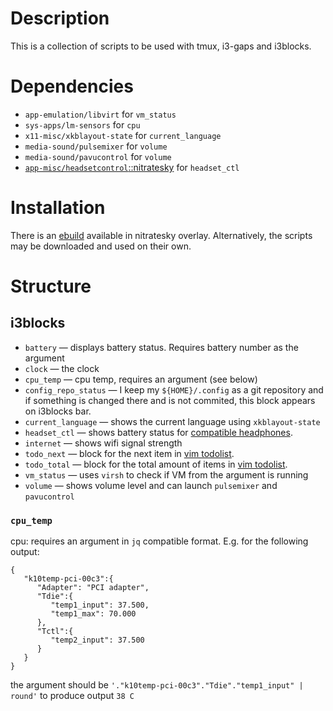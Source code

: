 # Description
This is a collection of scripts to be used with tmux, i3-gaps and i3blocks.

# Dependencies
* `app-emulation/libvirt` for `vm_status`
* `sys-apps/lm-sensors` for `cpu`
* `x11-misc/xkblayout-state` for `current_language`
* `media-sound/pulsemixer` for `volume`
* `media-sound/pavucontrol` for `volume`
* [`app-misc/headsetcontrol`](https://github.com/Sapd/HeadsetControl)[::nitratesky](https://github.com/SabbathHex/nitratesky) for `headset_ctl`

# Installation

There is an [ebuild](https://github.com/SabbathHex/nitratesky/blob/master/x11-misc/SH-wm-scripts/SH-wm-scripts-9999.ebuild) available in nitratesky overlay. Alternatively, the scripts may be downloaded and used on their own.

# Structure
## i3blocks
* `battery` — displays battery status. Requires battery number as the argument
* `clock` — the clock
* `cpu_temp` — cpu temp, requires an argument (see below)
* `config_repo_status` — I keep my `${HOME}/.config` as a git repository and if something is changed there and is not commited, this block appears on i3blocks bar.
* `current_language` — shows the current language using `xkblayout-state`
* `headset_ctl` — shows battery status for [compatible headphones](https://github.com/Sapd/HeadsetControl).
* `internet` — shows wifi signal strength
* `todo_next` — block for the next item in [vim todolist](https://github.com/SabbathHex/vim-todofile).
* `todo_total` — block for the total amount of items in [vim todolist](https://github.com/SabbathHex/vim-todofile).
* `vm_status` — uses `virsh` to check if VM from the argument is running
* `volume` — shows volume level and can launch `pulsemixer` and `pavucontrol`

### `cpu_temp`
cpu: requires an argument in `jq` compatible format. E.g. for the following output:
```
{
   "k10temp-pci-00c3":{
      "Adapter": "PCI adapter",
      "Tdie":{
         "temp1_input": 37.500,
         "temp1_max": 70.000
      },
      "Tctl":{
         "temp2_input": 37.500
      }
   }
}
```
the argument should be `'."k10temp-pci-00c3"."Tdie"."temp1_input" | round'` to produce output `38 C`

